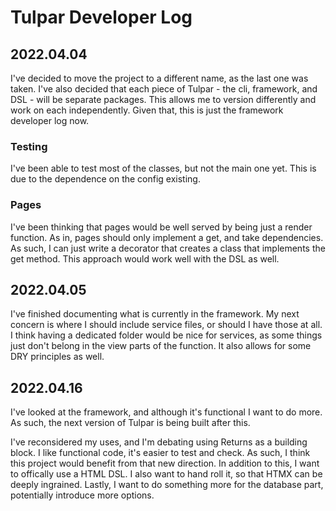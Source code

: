 # Tulpar Developer Log

## 2022.04.04

I've decided to move the project to a different name, as the last one was taken. I've also decided that each piece of Tulpar - the cli, framework, and DSL - will be separate packages. This allows me to version differently and work on each independently. Given that, this is just the framework developer log now.

### Testing
I've been able to test most of the classes, but not the main one yet. This is due to the dependence on the config existing. 

### Pages
I've been thinking that pages would be well served by being just a render function. As in, pages should only implement a get, and take dependencies. As such, I can just write a decorator that creates a class that implements the get method. This approach would work well with the DSL as well.


## 2022.04.05
I've finished documenting what is currently in the framework. My next concern is where I should include service files, or should I have those at all. I think having a dedicated folder would be nice for services, as some things just don't belong in the view parts of the function. It also allows for some DRY principles as well. 


## 2022.04.16
I've looked at the framework, and although it's functional I want to do more. As such, the next version of Tulpar is being built after this.

I've reconsidered my uses, and I'm debating using Returns as a building block. I like functional
code, it's easier to test and check. As such, I think this project would benefit from that new direction. In addition to this, I want to offically use a HTML DSL. I also want to hand roll it,
so that HTMX can be deeply ingrained. Lastly, I want to do something more for the database part,
potentially introduce more options. 
